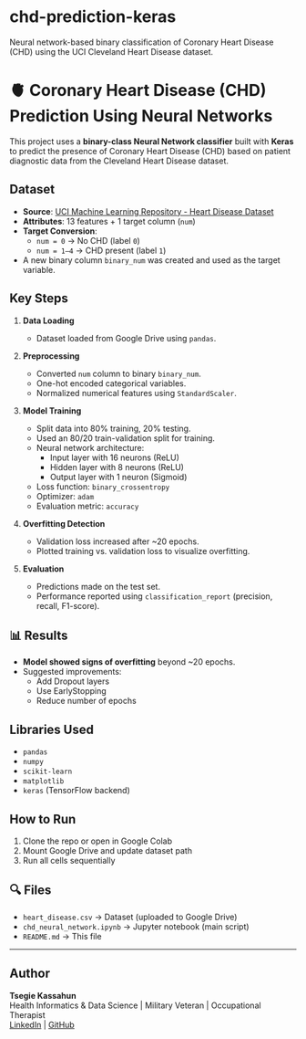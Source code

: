 # chd-prediction-keras
Neural network-based binary classification of Coronary Heart Disease (CHD) using the UCI Cleveland Heart Disease dataset.
# 🫀 Coronary Heart Disease (CHD) Prediction Using Neural Networks

This project uses a **binary-class Neural Network classifier** built with **Keras** to predict the presence of Coronary Heart Disease (CHD) based on patient diagnostic data from the Cleveland Heart Disease dataset.

##  Dataset
- **Source**: [UCI Machine Learning Repository - Heart Disease Dataset](https://archive.ics.uci.edu/ml/datasets/heart+disease)
- **Attributes**: 13 features + 1 target column (`num`)
- **Target Conversion**: 
  - `num = 0` → No CHD (label `0`)
  - `num = 1–4` → CHD present (label `1`)
- A new binary column `binary_num` was created and used as the target variable.

##  Key Steps

1. **Data Loading**
   - Dataset loaded from Google Drive using `pandas`.

2. **Preprocessing**
   - Converted `num` column to binary `binary_num`.
   - One-hot encoded categorical variables.
   - Normalized numerical features using `StandardScaler`.

3. **Model Training**
   - Split data into 80% training, 20% testing.
   - Used an 80/20 train-validation split for training.
   - Neural network architecture:
     - Input layer with 16 neurons (ReLU)
     - Hidden layer with 8 neurons (ReLU)
     - Output layer with 1 neuron (Sigmoid)
   - Loss function: `binary_crossentropy`
   - Optimizer: `adam`
   - Evaluation metric: `accuracy`

4. **Overfitting Detection**
   - Validation loss increased after ~20 epochs.
   - Plotted training vs. validation loss to visualize overfitting.

5. **Evaluation**
   - Predictions made on the test set.
   - Performance reported using `classification_report` (precision, recall, F1-score).

## 📊 Results

- **Model showed signs of overfitting** beyond ~20 epochs.
- Suggested improvements:
  - Add Dropout layers
  - Use EarlyStopping
  - Reduce number of epochs

##  Libraries Used
- `pandas`
- `numpy`
- `scikit-learn`
- `matplotlib`
- `keras` (TensorFlow backend)

##  How to Run

1. Clone the repo or open in Google Colab
2. Mount Google Drive and update dataset path
3. Run all cells sequentially

## 🔍 Files
- `heart_disease.csv` → Dataset (uploaded to Google Drive)
- `chd_neural_network.ipynb` → Jupyter notebook (main script)
- `README.md` → This file

---

##  Author

**Tsegie Kassahun**  
Health Informatics & Data Science | Military Veteran | Occupational Therapist  
[LinkedIn](#) | [GitHub](#)

